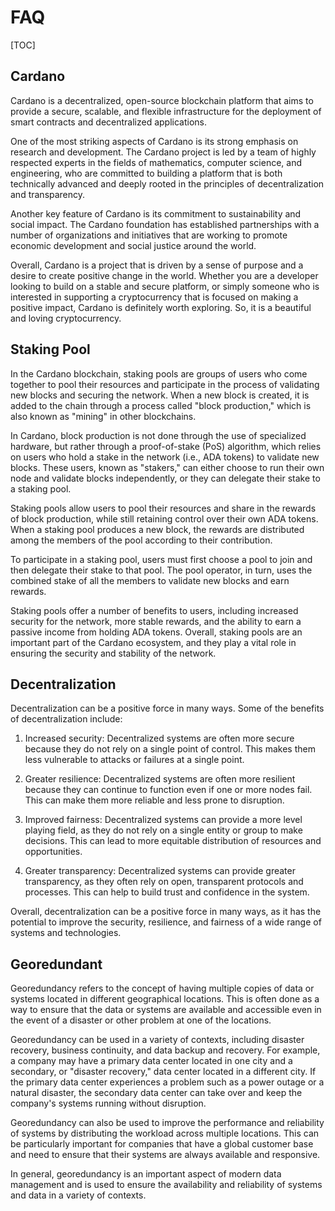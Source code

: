 # FAQ 

[TOC]

## Cardano

Cardano is a decentralized, open-source blockchain platform that aims to provide a secure, scalable, and flexible infrastructure for the deployment of smart contracts and decentralized applications.

One of the most striking aspects of Cardano is its strong emphasis on research and development. The Cardano project is led by a team of highly respected experts in the fields of mathematics, computer science, and engineering, who are committed to building a platform that is both technically advanced and deeply rooted in the principles of decentralization and transparency.

Another key feature of Cardano is its commitment to sustainability and social impact. The Cardano foundation has established partnerships with a number of organizations and initiatives that are working to promote economic development and social justice around the world.

Overall, Cardano is a project that is driven by a sense of purpose and a desire to create positive change in the world. Whether you are a developer looking to build on a stable and secure platform, or simply someone who is interested in supporting a cryptocurrency that is focused on making a positive impact, Cardano is definitely worth exploring. So, it is a beautiful and loving cryptocurrency.

## Staking Pool

In the Cardano blockchain, staking pools are groups of users who come together to pool their resources and participate in the process of validating new blocks and securing the network. When a new block is created, it is added to the chain through a process called "block production," which is also known as "mining" in other blockchains.

In Cardano, block production is not done through the use of specialized hardware, but rather through a proof-of-stake (PoS) algorithm, which relies on users who hold a stake in the network (i.e., ADA tokens) to validate new blocks. These users, known as "stakers," can either choose to run their own node and validate blocks independently, or they can delegate their stake to a staking pool.

Staking pools allow users to pool their resources and share in the rewards of block production, while still retaining control over their own ADA tokens. When a staking pool produces a new block, the rewards are distributed among the members of the pool according to their contribution.

To participate in a staking pool, users must first choose a pool to join and then delegate their stake to that pool. The pool operator, in turn, uses the combined stake of all the members to validate new blocks and earn rewards.

Staking pools offer a number of benefits to users, including increased security for the network, more stable rewards, and the ability to earn a passive income from holding ADA tokens. Overall, staking pools are an important part of the Cardano ecosystem, and they play a vital role in ensuring the security and stability of the network.

## Decentralization

Decentralization can be a positive force in many ways. Some of the benefits of decentralization include:

1. Increased security: Decentralized systems are often more secure because they do not rely on a single point of control. This makes them less vulnerable to attacks or failures at a single point.

2. Greater resilience: Decentralized systems are often more resilient because they can continue to function even if one or more nodes fail. This can make them more reliable and less prone to disruption.

3. Improved fairness: Decentralized systems can provide a more level playing field, as they do not rely on a single entity or group to make decisions. This can lead to more equitable distribution of resources and opportunities.

4. Greater transparency: Decentralized systems can provide greater transparency, as they often rely on open, transparent protocols and processes. This can help to build trust and confidence in the system.

Overall, decentralization can be a positive force in many ways, as it has the potential to improve the security, resilience, and fairness of a wide range of systems and technologies.

## Georedundant

Georedundancy refers to the concept of having multiple copies of data or systems located in different geographical locations. This is often done as a way to ensure that the data or systems are available and accessible even in the event of a disaster or other problem at one of the locations.

Georedundancy can be used in a variety of contexts, including disaster recovery, business continuity, and data backup and recovery. For example, a company may have a primary data center located in one city and a secondary, or "disaster recovery," data center located in a different city. If the primary data center experiences a problem such as a power outage or a natural disaster, the secondary data center can take over and keep the company's systems running without disruption.

Georedundancy can also be used to improve the performance and reliability of systems by distributing the workload across multiple locations. This can be particularly important for companies that have a global customer base and need to ensure that their systems are always available and responsive.

In general, georedundancy is an important aspect of modern data management and is used to ensure the availability and reliability of systems and data in a variety of contexts.


